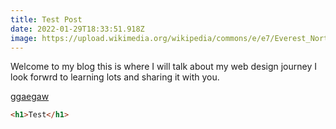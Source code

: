 ```yaml
---
title: Test Post
date: 2022-01-29T18:33:51.918Z
image: https://upload.wikimedia.org/wikipedia/commons/e/e7/Everest_North_Face_toward_Base_Camp_Tibet_Luca_Galuzzi_2006.jpg
---
```

Welcome to my blog this is where I will talk about my web design journey I look forwrd to learning lots and sharing it with you.

[ggaegaw](test)

```html
<h1>Test</h1>
```